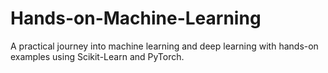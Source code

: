 # Hands-on-Machine-Learning
A practical journey into machine learning and deep learning with hands-on examples using Scikit-Learn and PyTorch.
